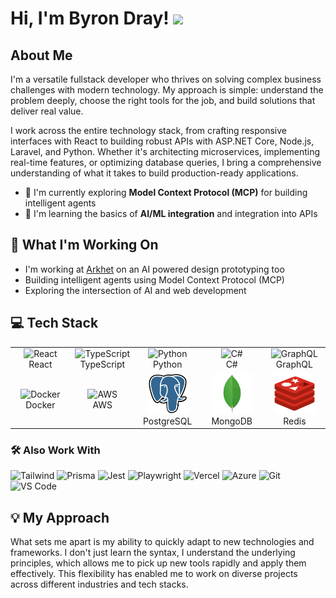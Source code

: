 # Hi, I'm Byron Dray! <img src="https://raw.githubusercontent.com/MartinHeinz/MartinHeinz/master/wave.gif" width="30px">

## About Me
I'm a versatile fullstack developer who thrives on solving complex business challenges with modern technology. My approach is simple: understand the problem deeply, choose the right tools for the job, and build solutions that deliver real value.

I work across the entire technology stack, from crafting responsive interfaces with React to building robust APIs with ASP.NET Core, Node.js, Laravel, and Python. Whether it's architecting microservices, implementing real-time features, or optimizing database queries, I bring a comprehensive understanding of what it takes to build production-ready applications.

- 🔭 I'm currently exploring **Model Context Protocol (MCP)** for building intelligent agents
- 🤖 I'm learning the basics of **AI/ML integration** and integration into APIs

## 🚀 What I'm Working On
- I'm working at [Arkhet](https://arkhet.com) on an AI powered design prototyping too
- Building intelligent agents using Model Context Protocol (MCP)
- Exploring the intersection of AI and web development

## 💻 Tech Stack
<table>
  <tr>
    <td align="center" width="96">
      <img src="https://techstack-generator.vercel.app/react-icon.svg" alt="React" width="65" height="65" />
      <br>React
    </td>
    <td align="center" width="96">
      <img src="https://techstack-generator.vercel.app/ts-icon.svg" alt="TypeScript" width="65" height="65" />
      <br>TypeScript
    </td>
    <td align="center" width="96">
      <img src="https://techstack-generator.vercel.app/python-icon.svg" alt="Python" width="65" height="65" />
      <br>Python
    </td>
    <td align="center" width="96">
      <img src="https://techstack-generator.vercel.app/csharp-icon.svg" alt="C#" width="65" height="65" />
      <br>C#
    </td>
    <td align="center" width="96">
      <img src="https://techstack-generator.vercel.app/graphql-icon.svg" alt="GraphQL" width="65" height="65" />
      <br>GraphQL
    </td>
  </tr>
  <tr>
    <td align="center" width="96">
      <img src="https://techstack-generator.vercel.app/docker-icon.svg" alt="Docker" width="65" height="65" />
      <br>Docker
    </td>
    <td align="center" width="96">
      <img src="https://techstack-generator.vercel.app/aws-icon.svg" alt="AWS" width="65" height="65" />
      <br>AWS
    </td>
    <td align="center" width="96">
      <img src="https://raw.githubusercontent.com/devicons/devicon/master/icons/postgresql/postgresql-original.svg" alt="PostgreSQL" width="65" height="65" />
      <br>PostgreSQL
    </td>
    <td align="center" width="96">
      <img src="https://raw.githubusercontent.com/devicons/devicon/master/icons/mongodb/mongodb-original.svg" alt="MongoDB" width="65" height="65" />
      <br>MongoDB
    </td>
    <td align="center" width="96">
      <img src="https://raw.githubusercontent.com/devicons/devicon/master/icons/redis/redis-original.svg" alt="Redis" width="65" height="65" />
      <br>Redis
    </td>
  </tr>
</table>

### 🛠️ Also Work With
<p align="left">
  <img src="https://img.shields.io/badge/Tailwind_CSS-38B2AC?style=flat-square&logo=tailwind-css&logoColor=white" alt="Tailwind" />
  <img src="https://img.shields.io/badge/Prisma-2D3748?style=flat-square&logo=prisma&logoColor=white" alt="Prisma" />
  <img src="https://img.shields.io/badge/Jest-C21325?style=flat-square&logo=jest&logoColor=white" alt="Jest" />
  <img src="https://img.shields.io/badge/Playwright-2EAD33?style=flat-square&logo=playwright&logoColor=white" alt="Playwright" />
  <img src="https://img.shields.io/badge/Vercel-000000?style=flat-square&logo=vercel&logoColor=white" alt="Vercel" />
  <img src="https://img.shields.io/badge/Azure-0078D4?style=flat-square&logo=microsoftazure&logoColor=white" alt="Azure" />
  <img src="https://img.shields.io/badge/Git-F05032?style=flat-square&logo=git&logoColor=white" alt="Git" />
  <img src="https://img.shields.io/badge/VS_Code-007ACC?style=flat-square&logo=visual-studio-code&logoColor=white" alt="VS Code" />
</p>

## 💡 My Approach
What sets me apart is my ability to quickly adapt to new technologies and frameworks. I don't just learn the syntax, I understand the underlying principles, which allows me to pick up new tools rapidly and apply them effectively. This flexibility has enabled me to work on diverse projects across different industries and tech stacks.
